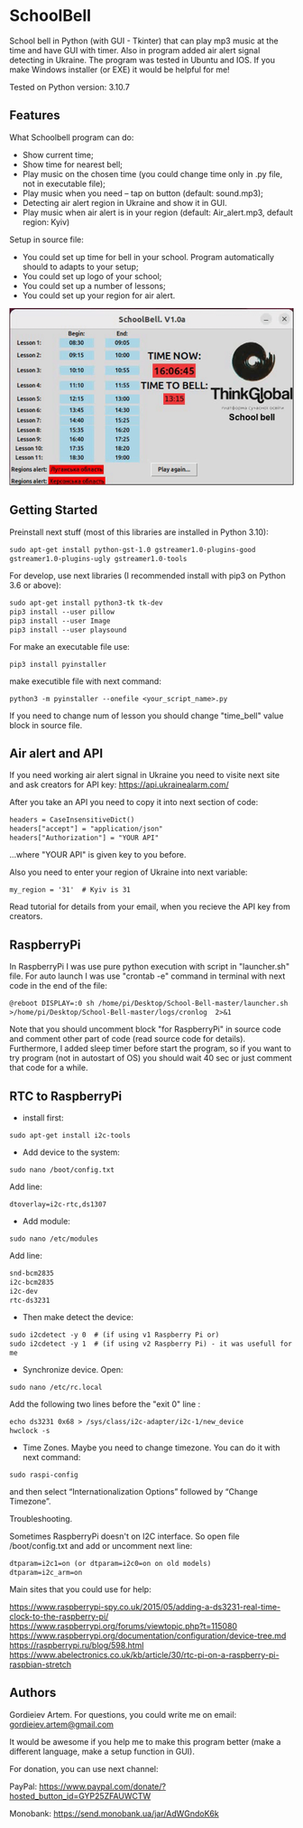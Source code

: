 # SchoolBell

School bell in Python (with GUI - Tkinter) that can play mp3 music at the time and have GUI with timer. Also in program added air alert signal detecting in Ukraine. The program was tested in Ubuntu and IOS. 
If you make Windows installer (or EXE) it would be helpful for me!

Tested on Python version: 3.10.7

## Features

What Schoolbell program can do:
- Show current time;
- Show time for nearest bell;
- Play music on the chosen time (you could change time only in .py file, not in executable file);
- Play music when you need – tap on button (default: sound.mp3);
- Detecting air alert region in Ukraine and show it in GUI.
- Play music when air alert is in your region (default: Air_alert.mp3, default region: Kyiv)

Setup in source file:
- You could set up time for bell in your school. Program automatically should to adapts to your setup;
- You could set up logo of your school;
- You could set up a number of lessons;
- You could set up your region for air alert.

![GitHub Logo](/program_gif2.gif)

## Getting Started

Preinstall next stuff (most of this libraries are installed in Python 3.10):
```
sudo apt-get install python-gst-1.0 gstreamer1.0-plugins-good gstreamer1.0-plugins-ugly gstreamer1.0-tools
```

For develop, use next libraries (I recommended install with pip3 on Python 3.6 or above):
```
sudo apt-get install python3-tk tk-dev
pip3 install --user pillow
pip3 install --user Image
pip3 install --user playsound
```

For make an executable file use:
```
pip3 install pyinstaller
```
make executible file with next command:
```
python3 -m pyinstaller --onefile <your_script_name>.py
```

If you need to change num of lesson you should change "time_bell" value block in source file.

## Air alert and API

If you need working air alert signal in Ukraine you need to visite next site and ask creators for API key:
https://api.ukrainealarm.com/

After you take an API you need to copy it into next section of code:

```
headers = CaseInsensitiveDict()
headers["accept"] = "application/json"
headers["Authorization"] = "YOUR API"
```

...where "YOUR API" is given key to you before. 

Also you need to enter your region of Ukraine into next variable:

```
my_region = '31'  # Kyiv is 31
```

Read tutorial for details from your email, when you recieve the API key from creators.

## RaspberryPi 

In RaspberryPi I was use pure python execution with script in "launcher.sh" file. For auto launch I was use "crontab -e" command in terminal with next code in the end of the file:
```
@reboot DISPLAY=:0 sh /home/pi/Desktop/School-Bell-master/launcher.sh >/home/pi/Desktop/School-Bell-master/logs/cronlog  2>&1
```

Note that you should uncomment block "for RaspberryPi" in source code and comment other part of code (read source code for details). Furthermore, I added sleep timer before start the program, so if you want to try program (not in autostart of OS) you should wait 40 sec or just comment that code for a while.

## RTC to RaspberryPi

* install first:
```
sudo apt-get install i2c-tools
```
* Add device to the system:
```
sudo nano /boot/config.txt
```
Add line:
```
dtoverlay=i2c-rtc,ds1307
```
* Add module:
```
sudo nano /etc/modules
```
Add line: 
```
snd-bcm2835
i2c-bcm2835
i2c-dev
rtc-ds3231
```
* Then make detect the device:
```
sudo i2cdetect -y 0  # (if using v1 Raspberry Pi or)
sudo i2cdetect -y 1  # (if using v2 Raspberry Pi) - it was usefull for me
```
* Synchronize device. Open:
```
sudo nano /etc/rc.local
```
Add the following two lines before the "exit 0" line :
```
echo ds3231 0x68 > /sys/class/i2c-adapter/i2c-1/new_device 
hwclock -s
```

* Time Zones. Maybe you need to change timezone. You can do it with next command:
```
sudo raspi-config
```
and then select “Internationalization Options” followed by “Change Timezone”.


Troubleshooting.

Sometimes RaspberryPi doesn't on I2C interface. So open file /boot/config.txt and add or uncomment next line:
```
dtparam=i2c1=on (or dtparam=i2c0=on on old models)
dtparam=i2c_arm=on
```

Main sites that you could use for help:

https://www.raspberrypi-spy.co.uk/2015/05/adding-a-ds3231-real-time-clock-to-the-raspberry-pi/
https://www.raspberrypi.org/forums/viewtopic.php?t=115080
https://www.raspberrypi.org/documentation/configuration/device-tree.md
https://raspberrypi.ru/blog/598.html
https://www.abelectronics.co.uk/kb/article/30/rtc-pi-on-a-raspberry-pi-raspbian-stretch





## Authors
Gordieiev Artem. For questions, you could write me on email: gordieiev.artem@gmail.com

It would be awesome if you help me to make this program better (make a different language, make a setup function in GUI).

For donation, you can use next channel:

PayPal: https://www.paypal.com/donate/?hosted_button_id=GYP25ZFAUWCTW 

Monobank: https://send.monobank.ua/jar/AdWGndoK6k



